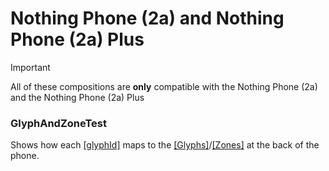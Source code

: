 # Nothing Phone (2a) and Nothing Phone (2a) Plus
> [!IMPORTANT]
> All of these compositions are **only** compatible with the Nothing Phone (2a) and the Nothing Phone (2a) Plus

### GlyphAndZoneTest
Shows how each [\[glyphId\]](../../docs/1_Terminology.md#glyphid) maps to the [\[Glyphs\]](../../docs/1_Terminology.md#zones)/[\[Zones\]](../../docs/1_Terminology.md#zones) at the back of the phone.